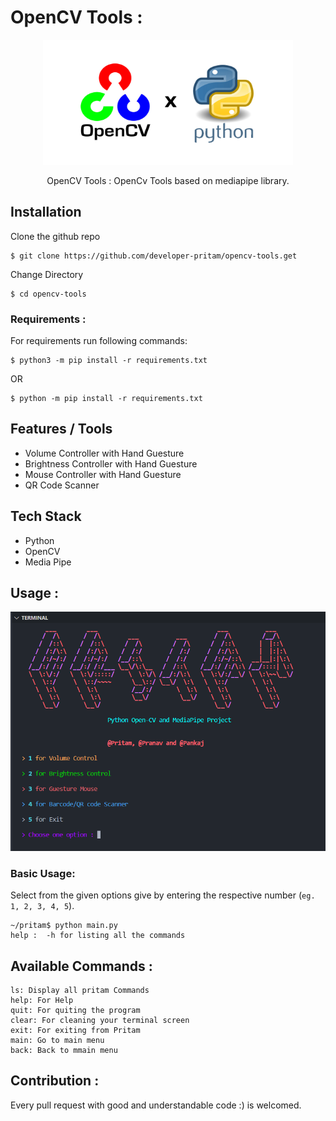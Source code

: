 # OpenCV Tools :

<p align="center">
<img src="./img/opencv.jpg" height="200px" width="400px"  alt="OpenCV"  />
</p>

<p align="center">
 OpenCV Tools : OpenCv Tools based on mediapipe library.
</p>

<!-- ### Pritam Available on : -->

## Installation

Clone the github repo

```
$ git clone https://github.com/developer-pritam/opencv-tools.get
```

Change Directory

```
$ cd opencv-tools
```

### Requirements :

For requirements run following commands:

```
$ python3 -m pip install -r requirements.txt
```

OR

```
$ python -m pip install -r requirements.txt
```


## Features / Tools

- Volume Controller with Hand Guesture
- Brightness Controller with Hand Guesture
- Mouse Controller with Hand Guesture
- QR Code Scanner



## Tech Stack
- Python
- OpenCV
- Media Pipe


## Usage :

<p align="center">
<img src="./img/Main.png" alt="Pritam OpenCV Tools" />
</p>



### Basic Usage:

Select from the given options give by entering the respective number (`eg. 1, 2, 3, 4, 5`). 

```
~/pritam$ python main.py
help :  -h for listing all the commands
```


## Available Commands :

```
ls: Display all pritam Commands
help: For Help
quit: For quiting the program
clear: For cleaning your terminal screen
exit: For exiting from Pritam
main: Go to main menu
back: Back to mmain menu
```

## Contribution :

Every pull request with good and understandable code :) is welcomed.
